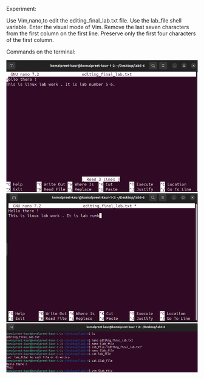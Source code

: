 Experiment:

Use Vim,nano,to edit the editing_final_lab.txt file. Use the lab_file shell variable. Enter the visual mode of Vim. 
Remove the last seven characters from the first column on the first line. 
Preserve only the first four characters of the first column. 

Commands on the terminal:

![alt text](nano_editor.png)
![alt text](nano_edited.png)
![alt text](image.png)

